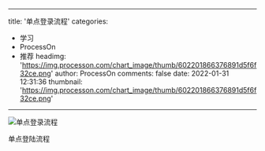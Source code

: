 
---
title: '单点登录流程'
categories: 
 - 学习
 - ProcessOn
 - 推荐
headimg: 'https://img.processon.com/chart_image/thumb/602201866376891d5f6f32ce.png'
author: ProcessOn
comments: false
date: 2022-01-31 12:31:36
thumbnail: 'https://img.processon.com/chart_image/thumb/602201866376891d5f6f32ce.png'
---

<div>   
<img class="thumb" alt="单点登录流程" src="https://img.processon.com/chart_image/thumb/602201866376891d5f6f32ce.png" referrerpolicy="no-referrer">
<p>单点登陆流程</p>  
</div>
            
